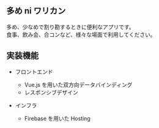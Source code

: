 ## 多め ni ワリカン

多め、少なめで割り勘するときに便利なアプリです。  
食事、飲み会、合コンなど、様々な場面で利用してください。

## 実装機能

- フロントエンド

  - Vue.js を用いた双方向データバインディング
  - レスポンシブデザイン

- インフラ

  - Firebase を用いた Hosting
